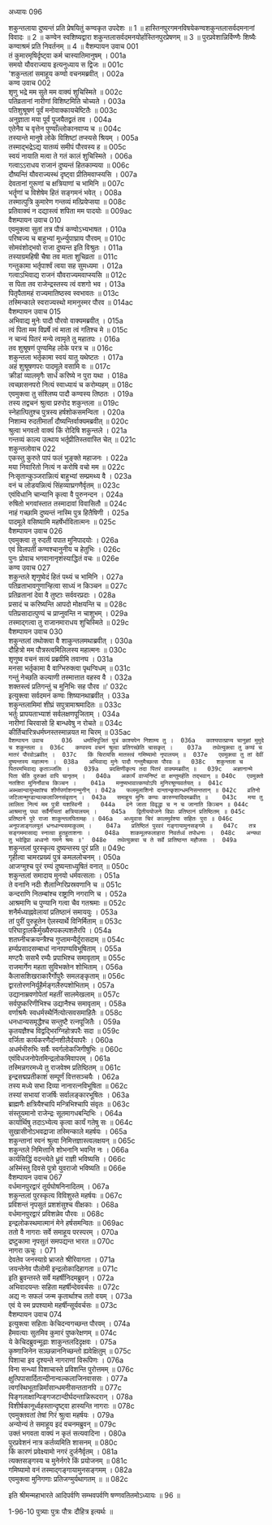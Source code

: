अध्यायः 096

शकुन्तलाया दुष्यन्तं प्रति प्रेषयितुं कण्वकृत उपदेशः ॥ 1 ॥ हास्तिनपुरगमनविषयेकण्वशकुन्तलासर्वदमनानां विवादः ॥ 2 ॥ कण्वेन स्वशिष्यद्वारा शकुन्तलासर्वदमनयोर्हास्तिनपुरप्रेषणम् ॥ 3 ॥ पुरप्रवेशान्निर्विण्णैः शिष्यैः कण्वाश्रमं प्रति निवर्तनम् ॥ 4 ॥
वैशम्पायन उवाच 	001  
तं कुमारमृषिर्दृष्ट्वा कर्म चास्यातिमानुषम् ।	001a  
समयो यौवराज्याय इत्यनुध्याय स द्विजः ॥	001c  
'शकुन्तलां समाहूय कण्वो वचनमब्रवीत् ।	002a  
कण्व उवाच 	002  
शृणु भद्रे मम सुते मम वाक्यं शुचिस्मिते ॥	002c  
पतिव्रतानां नारीणां विशिष्टमिति चोच्यते ।	003a  
पतिशुश्रूषणं पूर्वं मनोवाक्कायचेष्टितैः ॥	003c  
अनुज्ञाता मया पूर्वं पूजयैतद्व्रतं तव ।	004a  
एतेनैव च वृत्तेन पुण्याँल्लोकानवाप्य च ॥	004c  
तस्यान्ते मानुषे लोके विशिष्टां तप्स्यसे श्रियम् ।	005a  
तस्माद्भद्रेऽद्य यातव्यं समीपं पौरवस्य ह ॥	005c  
स्वयं नायाति मत्वा ते गतं कालं शुचिस्मिते ।	006a  
गत्वाऽऽराधय राजानं दुष्यन्तं हितकाम्यया ॥	006c  
दौष्यन्तिं यौवराज्यस्थं दृष्ट्वा प्रीतिमवाप्स्यसि ।	007a  
देवतानां गुरूणां च क्षत्रियाणां च भामिनि ॥	007c  
भर्तॄणां च विशेषेम हितं सङ्गमनं भवेत् ।	008a  
तस्मात्पुत्रि कुमारेण गन्तव्यं मत्प्रियेप्सया ॥	008c  
प्रतिवाक्यं न दद्यास्त्वं शपिता मम पादयोः ॥	009ac  
वैशम्पायन उवाच 	010  
एवमुक्त्वा सुतां तत्र पौत्रं कण्वोऽभ्यभाषत ।	010a  
परिष्वज्य च बाहुभ्यां मूर्ध्न्युपाघ्राय पौरवम् ॥	010c  
सोमवंशोद्भवो राजा दुष्यन्त इति विश्रुतः ।	011a  
तस्याग्रमहिषी चैषा तव माता शुचिव्रता ॥	011c  
गन्तुकामा भर्तृपार्श्वं त्वया सह सुमध्यमा ।	012a  
गत्वाऽभिवाद्य राजनं यौवराज्यमवाप्स्यसि ॥	012c  
स पिता तव राजेन्द्रस्तस्य त्वं वशगो भव ।	013a  
पितृपैतामहं राज्यमातिष्ठस्व स्वभावतः ॥	013c  
तस्मिन्काले स्वराज्यस्थो मामनुस्मर पौरव ॥	014ac  
वैशम्पायन उवाच 	015  
अभिवाद्य मुनेः पादौ पौरवो वाक्यमब्रवीत् ।	015a  
त्वं पिता मम विप्रर्षे त्वं माता त्वं गतिश्च मे ॥	015c  
न चान्यं पितरं मन्ये त्वामृते तु महातपः ।	016a  
तव शुश्रूषणं पुण्यमिह लोके परत्र च ॥	016c  
शकुन्तला भर्तृकामा स्वयं यातु यथेष्टतः ।	017a  
अहं शुश्रूषणपरः पादमूले वसामि वः ॥	017c  
क्रीडां व्यालमृगैः सार्धं करिष्ये न पुरा यथा ।	018a  
त्वच्छासनपरो नित्यं स्वाध्यायं च करोम्यहम् ॥	018c  
एवमुक्त्वा तु संश्लिष्य पादौ कण्वस्य तिष्ठतः ।	019a  
तस्य तद्वचनं श्रुत्वा प्ररुरोद शकुन्तला ॥	019c  
स्नेहात्पितुश्च पुत्रस्य हर्षशोकसमन्विता ।	020a  
निशाम्य रुदतीमार्तां दौष्यन्तिर्वाक्यमब्रवीत् ॥	020c  
श्रुत्वा भगवतो वाक्यं किं रोदिषि शकुन्तले ।	021a  
गन्तव्यं काल्य उत्थाय भर्तृप्रीतिस्तवास्ति चेत् ॥	021c  
शकुन्तलोवाच 	022  
एकस्तु कुरुते पापं फलं भुङ्क्ते महाजनः ।	022a  
मया निवारितो नित्यं न करोषि वचो मम ॥	022c  
निःसृतान्कुञ्जरान्नित्यं बाहुभ्यां सम्प्रमथ्य वै ।	023a  
वनं च लोडयन्नित्यं सिंहव्याघ्रगणैर्वृतम् ॥	023c  
एवंविधानि चान्यानि कृत्वा वै पुरुनन्दन ।	024a  
रुषितो भगवांस्तात तस्मादावां विवासितौ ॥	024c  
नाहं गच्छामि दुष्यन्तं नास्मि पुत्र हितैषिणी ।	025a  
पादमूले वसिष्यामि महर्षेर्भावितात्मनः ॥	025c  
वैशम्पायन उवाच 	026  
एवमुक्त्वा तु रुदती पपात मुनिपादयोः ।	026a  
एवं विलपतीं कण्वश्चानुनीय च हेतुभिः ।	026c  
पुनः प्रोवाच भगवानानृशंस्याद्धितं वचः ॥	026e  
कण्व उवाच 	027  
शकुन्तले शृणुष्वेदं हितं पथ्यं च भामिनि ।	027a  
पतिव्रताभावगुणान्हित्वा साध्यं न किञ्चन ॥	027c  
प्रतिव्रतानां देवा वै तुष्टाः सर्ववरप्रदाः ।	028a  
प्रसादं च करिष्यन्ति आपदो मोक्षयन्ति च ॥	028c  
पतिप्रसादात्पुण्यं च प्राप्नुवन्ति न चाशुभम् ।	029a  
तस्माद्गत्वा तु राजानमाराधय शुचिस्मिते ॥	029c  
वैशम्पायन उवाच 	030  
शकुन्तलां तथोक्त्वा वै शाकुन्तलमथाब्रवीत् ।	030a  
दौहित्रो मम पौत्रस्त्वमिलिलस्य महात्मनः ॥	030c  
शृणुष्व वचनं सत्यं प्रब्रवीमि तवानघ ।	031a  
मनसा भर्तृकामा वै वाग्भिरुक्त्वा पृथग्विधम् ॥	031c  
गन्तुं नेच्छति कल्याणी तस्मात्तात वहस्व वै ।	032a  
शक्तस्त्वं प्रतिगन्तुं च मुनिभिः सह पौरव ॥'	032c  
इत्युक्त्वा सर्वदमनं कण्वः शिष्यानथाब्रवीत् ।	033a  
शकुन्तलामिमां शीघ्रं सपुत्रामाश्रमादितः ॥	033c  
भर्तुः प्रापयताभ्याशं सर्वलक्षणपूजिताम् ।	034a  
नारीणां चिरवासो हि बान्धवेषु न रोचते ॥	034c  
कीर्तिचारित्रधर्मघ्नस्तस्मान्नयत मा चिरम् ॥	035ac  
`वैशम्पायन उवाच 	036  
धर्माभिपूजितं पुत्रं काश्यपेन निशाम्य तु ।	036a  
काश्यपात्प्राप्य चानुज्ञां मुमुदे च शकुन्तला ॥	036c  
कण्वस्य वचनं श्रुत्वा प्रतिगच्छेति चासकृत् ।	037a  
तथेत्युक्त्वा तु कण्वं च मातरं पौरवोऽब्रवीत् ।	037c  
किं चिरायसि मातस्त्वं गमिष्यामो नृपालयम् ॥	037e  
एवमुक्त्वा तु तां देवीं दुष्यन्तस्य महात्मनः ।	038a  
अभिवाद्य मुनेः पादौ गन्तुमैच्छत्स पौरवः ॥	038c  
शकुन्तला च पितरमभिवाद्य कृताञ्जलिः ।	039a  
प्रदक्षिणीकृत्य तदा पितरं वाक्यमब्रवीत् ॥	039c  
अज्ञानान्मे पिता चेति दुरुक्तं वापि चानृतम् ।	040a  
अकार्यं वाप्यनिष्टं वा क्षन्तुमर्हति तद्भवान् ॥	040c  
एवमुक्तो नतशिरा मुनिर्नोवाच किञ्चन ।	041a  
मनुष्यभावात्कण्वोऽपि मुनिरश्रूण्यवर्तयत् ॥	041c  
अब्भक्षान्वायुभक्षांश्च शीर्णपर्णाशनान्मुनीन् ।	042a  
फलमूलाशिनो दान्तान्कृशान्धमनिसन्ततान् ॥	042c  
व्रतिनो जटिलान्मुण्डान्वल्कलाजिनसंवृतान् ।	043a  
समाहूय मुनिः कण्वः कारुण्यादिदमब्रवीत् ॥	043c  
मया तु लालिता नित्यं मम पुत्री यशस्विनी ।	044a  
वने जाता विवृद्धा च न च जानाति किञ्चन ॥	044c  
आश्रमात्तु पथा सर्वैर्नीयतां क्षत्रियालयम् ।	045a  
द्वितीययोजने विप्राः प्रतिष्ठानं प्रतिष्ठितम् ॥	045c  
प्रतिष्ठाने पुरे राजा शाकुन्तलपितामहः ।	046a  
अध्युवास चिरं कालमुर्वश्या सहितः पुरा ॥	046c  
अनूपजाङ्गलयुतं धनधान्यसमाकुलम् ।	047a  
प्रतिष्ठितं पुरवरं गङ्गायामुनसङ्गमे ॥	047c  
तत्र सङ्गममासाद्य स्नात्वा हुतहुताशनाः ।	048a  
शाकमूलफलाहारा निवर्तध्वं तपोधनाः ।	048c  
अन्यथा तु भवेद्विप्रा अध्वनो गमने श्रमः ॥'	048e  
तथेत्युक्त्वा च ते सर्वे प्रातिष्ठन्त महौजसः ।	049a  
`शकुन्तलां पुरस्कृत्य दुष्यन्तस्य पुरं प्रति ॥	049c  
गृहीत्वा चामरप्रख्यं पुत्रं कमललोचनम् ।	050a  
आजग्मुश्च पुरं रम्यं दुष्यन्ताध्युषितं वनात् ॥	050c  
शकुन्तलां समादाय मुनयो धर्मवत्सलाः ।	051a  
ते वनानि नदीः शैलान्गिरिप्रस्रवणानि च ॥	051c  
कन्दराणि नितम्बांश्च राष्ट्राणि नगराणि च ।	052a  
आश्रमाणि च पुण्यानि गत्वा चैव गतश्रमाः ॥	052c  
शनैर्मध्याह्नवेलायां प्रतिष्ठानं समाययुः ।	053a  
तां पुरीं पुरुहूतेन ऐलस्यार्थे विनिर्मिताम् ॥	053c  
परिघाट्टालकैर्मुख्यैरुपकल्पशतैरपि ।	054a  
शतघ्नीचक्रयन्त्रैश्च गुप्तामन्यैर्दुरासदाम् ॥	054c  
हर्म्यप्रसादसम्बाधां नानापण्यविभूषिताम् ।	055a  
मण्टपैः ससभै रम्यैः प्रपाभिश्च समावृताम् ॥	055c  
राजमार्गेण महता सुविभक्तेन शोभिताम् ।	056a  
कैलासशिखराकारैर्गोपुरैः समलङ्कृताम् ॥	056c  
द्वारतोरणनिर्यूहैर्मङ्गलैरुपशोभिताम् ।	057a  
उद्यानाम्रवणोपेतां महतीं सालमेखलाम् ॥	057c  
सर्वपुष्करिणीभिश्च उद्यानैश्च समावृताम् ।	058a  
वर्णाश्रमैः स्वधर्मस्थैर्नित्योत्सवसमाहितैः ॥	058c  
धनधान्यसमृद्धैश्च सन्तुष्टै रत्नपूजितैः ।	059a  
कृतयज्ञैश्च विद्वद्भिरग्निहोत्रपरैः सदा ॥	059c  
वर्जिता कार्यकरणैर्दानशीलैर्दयापरैः ।	060a  
अधर्मभीरुभिः सर्वैः स्वर्गलोकजिगीषुभिः ॥	060c  
एवंविधजनोपेतमिन्द्रलोकमिवापरम् ।	061a  
तस्मिन्नगरमध्ये तु राजवेश्म प्रतिष्ठितम् ॥	061c  
इन्द्रसद्मप्रतीकाशं सम्पूर्णं वित्तसञ्चयैः ।	062a  
तस्य मध्ये सभा दिव्या नानारत्नविभूषिता ॥	062c  
तस्यां सभायां राजर्षिः सर्वालङ्कारभूषितः ।	063a  
ब्राह्मणैः क्षत्रियैश्चापि मन्त्रिभिश्चापि संवृतः ॥	063c  
संस्तूयमानो राजेन्द्रः सूतमागधबन्दिभिः ।	064a  
कार्यार्थिषु तदाऽभ्येत्य कृत्वा कार्यं गतेषु सः ॥	064c  
सुखासीनोऽभवद्राजा तस्मिन्काले महर्षयः ।	065a  
शकुन्तानां स्वनं श्रुत्वा निमित्तज्ञास्त्वलक्षयन् ॥	065c  
शकुन्तले निमित्तानि शोभनानि भवन्ति नः ।	066a  
कार्यसिद्धिं वदन्त्येते ध्रुवं राज्ञी भविष्यसि ।	066c  
अस्मिंस्तु दिवसे पुत्रो युवराजो भविष्यति ॥	066e  
वैशम्पायन उवाच 	067  
वर्धमानपुरद्वारं तूर्यघोषनिनादितम् ।	067a  
शकुन्तलां पुरस्कृत्य विविशुस्ते महर्षयः ॥	067c  
प्रविशन्तं नृपसुतं प्रशशंसुश्च वीक्षकाः ।	068a  
वर्धमानपुरद्वारं प्रविशन्नेव पौरवः ॥	068c  
इन्द्रलोकस्थमात्मानं मेने हर्षसमन्वितः ॥	069ac  
ततो वै नागराः सर्वे समाहूय परस्परम् ।	070a  
द्रष्टुकामा नृपसुतं समपद्यन्त भारत ॥	070c  
नागरा ऊचुः ।	071  
देवतेव जनस्याग्रे भ्राजते श्रीरिवागता ।	071a  
जयन्तेनेव पौलोमी इन्द्रलोकादिहागता ॥	071c  
इति ब्रुवन्तस्ते सर्वे महर्षीनिदमब्रुवन् ।	072a  
अभिवादयन्तः सहिता महर्षीन्देववर्चसः ॥	072c  
अद्य नः सफलं जन्म कृतार्थाश्च ततो वयम् ।	073a  
एवं ये स्म प्रपश्यामो महर्षीन्सूर्यवर्चसः ॥	073c  
वैशम्पायन उवाच 	074  
इत्युक्त्वा सहिताः केचिदन्वगच्छन्त पौरवम् ।	074a  
हैमवत्याः सुतमिव कुमारं पुष्करेक्षणम् ॥	074c  
ये केचिदब्रुवन्मूढाः शाकुन्तलदिदृक्षवः ।	075a  
कृष्णाजिनेन सञ्छन्नाननिच्छन्तो ह्यवेक्षितुम् ॥	075c  
पिशाचा इव दृश्यन्ते नागराणां विरूपिणः ।	076a  
विना सन्ध्यां पिशाचास्ते प्रविशन्ति पुरोत्तमम् ॥	076c  
क्षुत्पिपासार्दितान्दीनान्वल्कलाजिनवाससः ।	077a  
त्वगस्थिभूतान्निर्मांसान्धमनीसन्ततानपि ॥	077c  
पिङ्गलाक्षान्पिङ्गजटान्दीर्घदन्तान्निरूदरान् ।	078a  
विशीर्षकानूर्ध्वहस्तान्दृष्ट्वा हास्यन्ति नागराः ॥	078c  
एवमुक्तवतां तेषां गिरं श्रुत्वा महर्षयः ।	079a  
अन्योन्यं ते समाहूय इदं वचनमब्रुवन् ॥	079c  
उक्तं भगवता वाक्यं न कृतं सत्यवादिना ।	080a  
पुरप्रवेशनं नात्र कर्तव्यमिति शासनम् ॥	080c  
किं कारणं प्रवेक्ष्यामो नगरं दुर्जनैर्वृतम् ।	081a  
त्यक्तसङ्गस्य च मुनेर्नगरे किं प्रयोजनम् ॥	081c  
गमिष्यामो वनं तस्माद्गङ्गायामुनसङ्गमम् ।	082a  
एवमुक्त्वा मुनिगणाः प्रतिजग्मुर्यथागतम् ॥ ॥	082c  

इति श्रीमन्महाभारते आदिपर्वणि सम्भवपर्वणि षण्णवतितमोऽध्यायः ॥ 96 ॥

1-96-10 पुत्र्याः पुत्रः पौत्रः दौहित्र इत्यर्थः ॥

